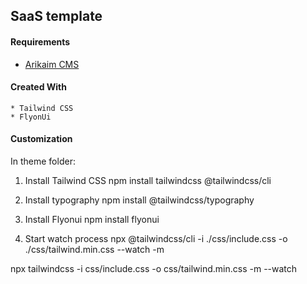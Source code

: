 ## SaaS template

#### Requirements 
  * [Arikaim CMS](https://github.com/arikaim/arikaim)


#### Created With 
    * Tailwind CSS
    * FlyonUi

#### Customization 

In theme folder: 

1. Install Tailwind CSS
    npm install tailwindcss @tailwindcss/cli

2. Install typography
    npm install @tailwindcss/typography

3. Install Flyonui
    npm install flyonui
    
4. Start watch process
    npx @tailwindcss/cli -i ./css/include.css -o ./css/tailwind.min.css --watch -m
 

npx tailwindcss -i css/include.css -o css/tailwind.min.css -m --watch 

 